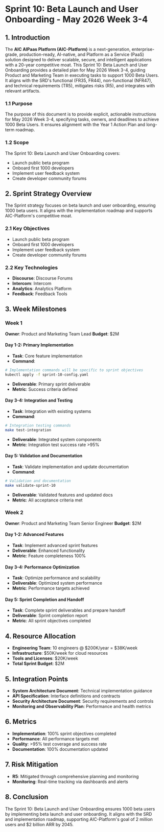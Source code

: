 # Sprint 10: Beta Launch and User Onboarding - May 2026 Week 3-4

## 1. Introduction
The **AIC AIPaas Platform (AIC-Platform)** is a next-generation, enterprise-grade, production-ready, AI-native, and Platform as a Service (PaaS) solution designed to deliver scalable, secure, and intelligent applications with a 20-year competitive moat. This Sprint 10: Beta Launch and User Onboarding provides a detailed plan for May 2026 Week 3-4, guiding Product and Marketing Team in executing tasks to support 1000 Beta Users. It aligns with the SRD's functional (FR35, FR44), non-functional (NFR47), and technical requirements (TR5), mitigates risks (R5), and integrates with relevant artifacts.

### 1.1 Purpose
The purpose of this document is to provide explicit, actionable instructions for May 2026 Week 3-4, specifying tasks, owners, and deadlines to achieve 1000 Beta Users. It ensures alignment with the Year 1 Action Plan and long-term roadmap.

### 1.2 Scope
The Sprint 10: Beta Launch and User Onboarding covers:
- Launch public beta program
- Onboard first 1000 developers
- Implement user feedback system
- Create developer community forums

## 2. Sprint Strategy Overview
The Sprint strategy focuses on beta launch and user onboarding, ensuring 1000 beta users. It aligns with the implementation roadmap and supports AIC-Platform's competitive moat.

### 2.1 Key Objectives
- Launch public beta program
- Onboard first 1000 developers
- Implement user feedback system
- Create developer community forums

### 2.2 Key Technologies
- **Discourse**: Discourse Forums
- **Intercom**: Intercom
- **Analytics**: Analytics Platform
- **Feedback**: Feedback Tools

## 3. Week Milestones

### Week 1
**Owner**: Product and Marketing Team Lead
**Budget**: $2M

#### Day 1-2: Primary Implementation
- **Task**: Core feature implementation
- **Command**: 
```bash
# Implementation commands will be specific to sprint objectives
kubectl apply -f sprint-10-config.yaml
```
- **Deliverable**: Primary sprint deliverable
- **Metric**: Success criteria defined

#### Day 3-4: Integration and Testing
- **Task**: Integration with existing systems
- **Command**:
```bash
# Integration testing commands
make test-integration
```
- **Deliverable**: Integrated system components
- **Metric**: Integration test success rate >95%

#### Day 5: Validation and Documentation
- **Task**: Validate implementation and update documentation
- **Command**:
```bash
# Validation and documentation
make validate-sprint-10
```
- **Deliverable**: Validated features and updated docs
- **Metric**: All acceptance criteria met

### Week 2
**Owner**: Product and Marketing Team Senior Engineer
**Budget**: $2M

#### Day 1-2: Advanced Features
- **Task**: Implement advanced sprint features
- **Deliverable**: Enhanced functionality
- **Metric**: Feature completeness 100%

#### Day 3-4: Performance Optimization
- **Task**: Optimize performance and scalability
- **Deliverable**: Optimized system performance
- **Metric**: Performance targets achieved

#### Day 5: Sprint Completion and Handoff
- **Task**: Complete sprint deliverables and prepare handoff
- **Deliverable**: Sprint completion report
- **Metric**: All sprint objectives completed

## 4. Resource Allocation
- **Engineering Team**: 10 engineers @ $200K/year = $38K/week
- **Infrastructure**: $50K/week for cloud resources
- **Tools and Licenses**: $20K/week
- **Total Sprint Budget**: $2M

## 5. Integration Points
- **System Architecture Document**: Technical implementation guidance
- **API Specification**: Interface definitions and contracts
- **Security Architecture Document**: Security requirements and controls
- **Monitoring and Observability Plan**: Performance and health metrics

## 6. Metrics
- **Implementation**: 100% sprint objectives completed
- **Performance**: All performance targets met
- **Quality**: >95% test coverage and success rate
- **Documentation**: 100% documentation updated

## 7. Risk Mitigation
- **R5**: Mitigated through comprehensive planning and monitoring
- **Monitoring**: Real-time tracking via dashboards and alerts

## 8. Conclusion
The Sprint 10: Beta Launch and User Onboarding ensures 1000 beta users by implementing beta launch and user onboarding. It aligns with the SRD and implementation roadmap, supporting AIC-Platform's goal of 2 million users and $2 billion ARR by 2045.
